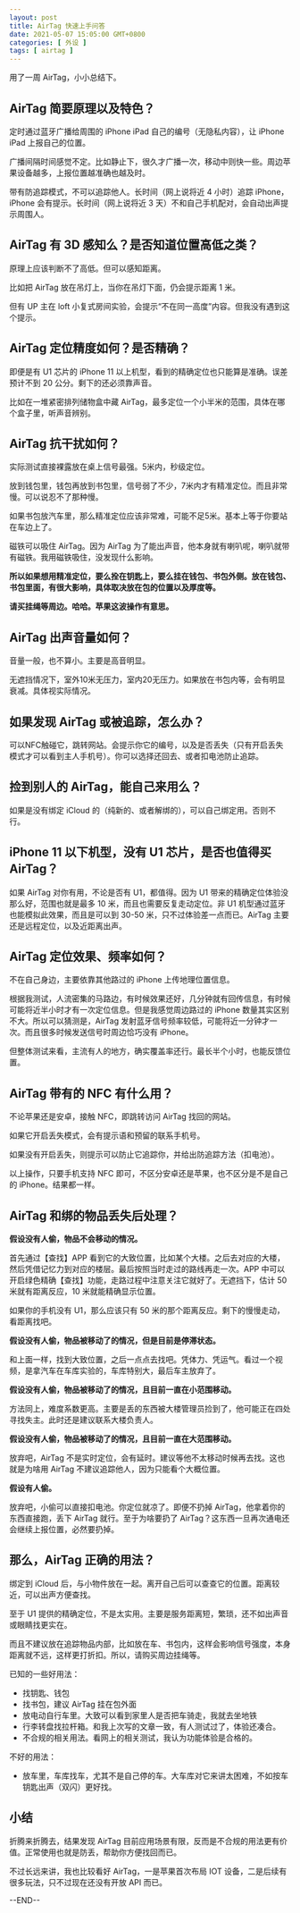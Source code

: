 ```yaml
---
layout: post
title: AirTag 快速上手问答
date: 2021-05-07 15:05:00 GMT+0800
categories: [ 外设 ]
tags: [ airtag ]
---
```


用了一周 AirTag，小小总结下。

<!-- more -->

## AirTag 简要原理以及特色？

定时通过蓝牙广播给周围的 iPhone iPad 自己的编号（无隐私内容），让 iPhone iPad 上报自己的位置。

广播间隔时间感觉不定。比如静止下，很久才广播一次，移动中则快一些。周边苹果设备越多，上报位置越准确也越及时。

带有防追踪模式，不可以追踪他人。长时间（网上说将近 4 小时）追踪 iPhone，iPhone 会有提示。长时间（网上说将近 3 天）不和自己手机配对，会自动出声提示周围人。

## AirTag 有 3D 感知么？是否知道位置高低之类？

原理上应该判断不了高低。但可以感知距离。

比如把 AirTag 放在吊灯上，当你在吊灯下面，仍会提示距离 1 米。

但有 UP 主在 loft 小复式房间实验，会提示“不在同一高度”内容。但我没有遇到这个提示。

## AirTag 定位精度如何？是否精确？

即便是有 U1 芯片的 iPhone 11 以上机型，看到的精确定位也只能算是准确。误差预计不到 20 公分。剩下的还必须靠声音。

比如在一堆紧密排列储物盒中藏 AirTag，最多定位一个小半米的范围，具体在哪个盒子里，听声音辨别。

## AirTag 抗干扰如何？

实际测试直接裸露放在桌上信号最强。5米内，秒级定位。

放到钱包里，钱包再放到书包里，信号弱了不少，7米内才有精准定位。而且非常慢。可以说忍不了那种慢。

如果书包放汽车里，那么精准定位应该非常难，可能不足5米。基本上等于你要站在车边上了。

磁铁可以吸住 AirTag。因为 AirTag 为了能出声音，他本身就有喇叭呢，喇叭就带有磁铁。我用磁铁吸住，没发现什么影响。

**所以如果想用精准定位，要么拴在钥匙上，要么挂在钱包、书包外侧。放在钱包、书包里面，有很大影响，具体取决放在包的位置以及厚度等。**

**请买挂绳等周边。哈哈。苹果这波操作有意思。**

## AirTag 出声音量如何？

音量一般，也不算小。主要是高音明显。

无遮挡情况下，室外10米无压力，室内20无压力。如果放在书包内等，会有明显衰减。具体视实际情况。

## 如果发现 AirTag 或被追踪，怎么办？

可以NFC触碰它，跳转网站。会提示你它的编号，以及是否丢失（只有开启丢失模式才可以看到主人手机号）。你可以选择还回去、或者扣电池防止追踪。

## 捡到别人的 AirTag，能自己来用么？

如果是没有绑定 iCloud 的（纯新的、或者解绑的），可以自己绑定用。否则不行。

## iPhone 11 以下机型，没有 U1 芯片，是否也值得买 AirTag？

如果 AirTag 对你有用，不论是否有 U1，都值得。因为 U1 带来的精确定位体验没那么好，范围也就是最多 10 米，而且也需要反复走动定位。非 U1 机型通过蓝牙也能模拟此效果，而且是可以到 30-50 米，只不过体验差一点而已。AirTag 主要还是远程定位，以及近距离出声。

## AirTag 定位效果、频率如何？

不在自己身边，主要依靠其他路过的 iPhone 上传地理位置信息。

根据我测试，人流密集的马路边，有时候效果还好，几分钟就有回传信息，有时候可能将近半小时才有一次定位信息。但是我感觉周边路过的 iPhone 数量其实区别不大。所以可以猜测是，AirTag 发射蓝牙信号频率较低，可能将近一分钟才一次。而且很多时候发送信号时周边恰巧没有 iPhone。

但整体测试来看，主流有人的地方，确实覆盖率还行。最长半个小时，也能反馈位置。

## AirTag 带有的 NFC 有什么用？

不论苹果还是安卓，接触 NFC，即跳转访问 AirTag 找回的网站。

如果它开启丢失模式，会有提示语和预留的联系手机号。

如果没有开启丢失，则提示可以防止它追踪你，并给出防追踪方法（扣电池）。

以上操作，只要手机支持 NFC 即可，不区分安卓还是苹果，也不区分是不是自己的 iPhone。结果都一样。

## AirTag 和绑的物品丢失后处理？

**假设没有人偷，物品不会移动的情况。**

首先通过【查找】APP 看到它的大致位置，比如某个大楼。之后去对应的大楼，然后凭借记忆力到对应的楼层。最后按照当时走过的路线再走一次。APP 中可以开启绿色精确【查找】功能，走路过程中注意关注它就好了。无遮挡下，估计 50 米就有距离反应，10 米就能精确显示位置。

如果你的手机没有 U1，那么应该只有 50 米的那个距离反应。剩下的慢慢走动，看距离找吧。

**假设没有人偷，物品被移动了的情况，但是目前是停滞状态。**

和上面一样，找到大致位置，之后一点点去找吧。凭体力、凭运气。看过一个视频，是拿汽车在车库实验的，车库特别大，最后车主放弃了。

**假设没有人偷，物品被移动了的情况，且目前一直在小范围移动。**

方法同上，难度系数更高。主要是丢的东西被大楼管理员捡到了，他可能正在四处寻找失主。此时还是建议联系大楼负责人。

**假设没有人偷，物品被移动了的情况，且目前一直在大范围移动。**

放弃吧，AirTag 不是实时定位，会有延时。建议等他不太移动时候再去找。这也就是为啥用 AirTag 不建议追踪他人，因为只能看个大概位置。

**假设有人偷。**

放弃吧，小偷可以直接扣电池。你定位就凉了。即便不扔掉 AirTag，他拿着你的东西直接跑，丢下 AirTag 就行。至于为啥要扔了 AirTag？这东西一旦再次通电还会继续上报位置，必然要扔掉。

## 那么，AirTag 正确的用法？

绑定到 iCloud 后，与小物件放在一起。离开自己后可以查查它的位置。距离较近，可以出声方便查找。

至于 U1 提供的精确定位，不是太实用。主要是服务距离短，繁琐，还不如出声音或眼睛找更实在。

而且不建议放在追踪物品内部，比如放在车、书包内，这样会影响信号强度，本身距离就不远，这样更打折扣。所以，请购买周边挂绳等。

已知的一些好用法：

* 找钥匙、钱包
* 找书包，建议 AirTag 挂在包外面
* 放电动自行车里。大致可以看到家里人是否把车骑走，我就去坐地铁
* 行李转盘找拉杆箱。和我上次写的文章一致，有人测试过了，体验还凑合。
* 不合规的相关用法。看网上的相关测试，我认为功能体验是合格的。

不好的用法：

* 放车里，车库找车，尤其不是自己停的车。大车库对它来讲太困难，不如按车钥匙出声（双闪）更好找。

## 小结

折腾来折腾去，结果发现 AirTag 目前应用场景有限，反而是不合规的用法更有价值。正常使用也就是防丢，帮助你方便找回而已。

不过长远来讲，我也比较看好 AirTag，一是苹果首次布局 IOT 设备，二是后续有很多玩法，只不过现在还没有开放 API 而已。

--END--
